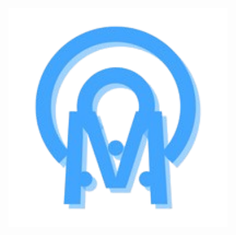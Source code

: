 <div align='center'>
  <img src="./Preview-removebg-preview.png" alt='File could not be uploaded.' width='350px' />

</div>
